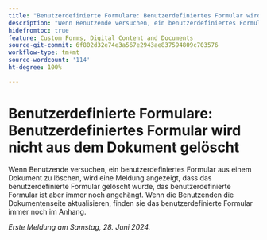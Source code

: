```yaml
---
title: "Benutzerdefinierte Formulare: Benutzerdefiniertes Formular wird nicht aus dem Dokument gelöscht"
description: "Wenn Benutzende versuchen, ein benutzerdefiniertes Formular aus einem Dokument zu löschen, wird eine Meldung angezeigt, dass das benutzerdefinierte Formular gelöscht wurde, das benutzerdefinierte Formular ist aber immer noch angehängt.  Wenn die Benutzenden die Dokumentenseite aktualisieren, finden sie das benutzerdefinierte Formular immer noch im Anhang."
hidefromtoc: true
feature: Custom Forms, Digital Content and Documents
source-git-commit: 6f802d32e74e3a567e2943ae837594809c703576
workflow-type: tm+mt
source-wordcount: '114'
ht-degree: 100%

---
```



# Benutzerdefinierte Formulare: Benutzerdefiniertes Formular wird nicht aus dem Dokument gelöscht

Wenn Benutzende versuchen, ein benutzerdefiniertes Formular aus einem Dokument zu löschen, wird eine Meldung angezeigt, dass das benutzerdefinierte Formular gelöscht wurde, das benutzerdefinierte Formular ist aber immer noch angehängt.  Wenn die Benutzenden die Dokumentenseite aktualisieren, finden sie das benutzerdefinierte Formular immer noch im Anhang.

_Erste Meldung am Samstag, 28. Juni 2024._
